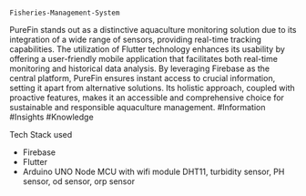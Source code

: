                                                                             Fisheries-Management-System


PureFin stands out as a distinctive aquaculture monitoring solution due to its integration of a wide range of sensors, providing real-time tracking capabilities. The utilization of Flutter technology enhances its usability by offering a user-friendly mobile application that facilitates both real-time monitoring and historical data analysis. By leveraging Firebase as the central platform, PureFin ensures instant access to crucial information, setting it apart from alternative solutions. Its holistic approach, coupled with proactive features, makes it an accessible and comprehensive choice for sustainable and responsible aquaculture management. 
                                                                             #Information #Insights #Knowledge

Tech Stack used
* Firebase
* Flutter
* Arduino UNO
  Node MCU with wifi module
  DHT11, turbidity sensor, PH sensor, od sensor, orp sensor 
  
